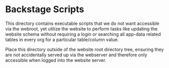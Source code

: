 Backstage Scripts
=================

This directory contains executable scripts that we do not want
accessible via the webroot, yet utilize the website to perform
tasks like updating the website schema without requiring a login
or searching all app-data related tables in every org for a
particular table/column value.

Place this directory outside of the website root directory tree,
ensuring they are not accidentally served up via the webserver
and therefore only accessible when logged into the website server.

